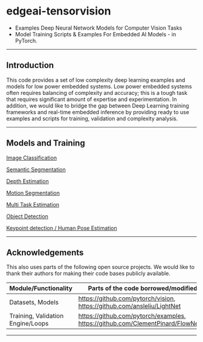 # edgeai-tensorvision
* Examples Deep Neural Network Models for Computer Vision Tasks
* Model Training Scripts & Examples For Embedded AI Models - in PyTorch.

<hr>

## Introduction
This code provides a set of low complexity deep learning examples and models for low power embedded systems. Low power embedded systems often requires balancing of complexity and accuracy; this is a tough task that requires significant amount of expertise and experimentation. In addition, we would like to bridge the gap between Deep Learning training frameworks and real-time embedded inference by providing ready to use examples and scripts for training, validation and complexity analysis. 

<hr>

## Models and Training
[Image Classification](./docs/image_classification.md)<br>

[Semantic Segmentation](./docs/semantic_segmentation.md)<br>

[Depth Estimation](./docs/depth_estimation.md)<br>

[Motion Segmentation](./docs/motion_segmentation.md)<br>

[Multi Task Estimation](./docs/multi_task_learning.md)<br>

[Object Detection](./docs/object_detection.md)<br>

[Keypoint detection / Human Pose Estimation](./docs/keypoint_detection.md)<br>


<hr>


## Acknowledgements
This also uses parts of the following open source projects. We would like to thank their authors for making their code bases publicly available.

|Module/Functionality              |Parts of the code borrowed/modified from                                             |
|----------------------------------|-------------------------------------------------------------------------------------|
|Datasets, Models                  |https://github.com/pytorch/vision, https://github.com/ansleliu/LightNet              |
|Training, Validation Engine/Loops |https://github.com/pytorch/examples, https://github.com/ClementPinard/FlowNetPytorch |

<hr>

